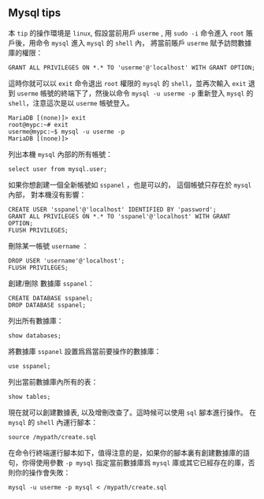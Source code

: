 ## Mysql tips

本 `tip` 的操作環境是 `linux`, 假設當前用戶 `userme` , 用 `sudo -i` 命令進入 `root` 賬戶後，用命令 `mysql` 進入 `mysql` 的 `shell` 內，
將當前賬戶 `userme` 賦予訪問數據庫的權限：
```
GRANT ALL PRIVILEGES ON *.* TO 'userme'@'localhost' WITH GRANT OPTION;
```
這時你就可以以 `exit` 命令退出 `root` 權限的 `mysql` 的 `shell`，並再次輸入 `exit` 退到 `userme` 帳號的終端下了，然後以命令 `mysql -u userme -p` 重新登入 `mysql` 的 `shell`，注意這次是以 `userme` 帳號登入。
```
MariaDB [(none)]> exit
root@mypc:~# exit
userme@mypc:~$ mysql -u userme -p
MariaDB [(none)]>
```

列出本機 `mysql` 內部的所有帳號：
```
select user from mysql.user;
```
如果你想創建一個全新帳號如 `sspanel` ，也是可以的， 這個帳號只存在於 `mysql` 內部， 對本機沒有影響：
```
CREATE USER 'sspanel'@'localhost' IDENTIFIED BY 'password';
GRANT ALL PRIVILEGES ON *.* TO 'sspanel'@'localhost' WITH GRANT OPTION;
FLUSH PRIVILEGES;
```
刪除某一帳號 `username` ：
```
DROP USER 'username'@'localhost';
FLUSH PRIVILEGES;
```
創建/刪除 數據庫 `sspanel`：
```
CREATE DATABASE sspanel;
DROP DATABASE sspanel;
```
列出所有數據庫：
```
show databases;
```
將數據庫 `sspanel` 設置爲爲當前要操作的數據庫：
```
use sspanel;
```
列出當前數據庫內所有的表：
```
show tables;
```
現在就可以創建數據表, 以及增刪改查了。這時候可以使用 `sql` 腳本進行操作。
在 `mysql` 的 `shell` 內運行腳本：
```
source /mypath/create.sql
```
在命令行終端運行腳本如下，值得注意的是，如果你的腳本裏有創建數據庫的語句，你得使用參數 `-p mysql` 指定當前數據庫爲 `mysql` 庫或其它已經存在的庫，否則你的操作會失敗：
```
mysql -u userme -p mysql < /mypath/create.sql
```
